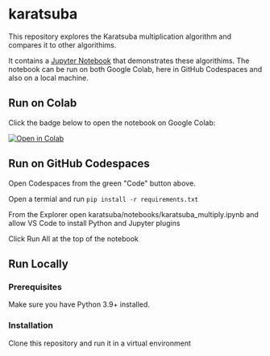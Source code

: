 # karatsuba
This repository explores the Karatsuba multiplication algorithm and compares it to other algorithims.

It contains a [Jupyter Notebook](https://github.com/gadi-goren/karatsuba/blob/main/notebooks/karatsuba_multiply.ipynb) that demonstrates these algorithims. The notebook can be run on both Google Colab, here in GitHub Codespaces and also on a local machine.

## Run on Colab

Click the badge below to open the notebook on Google Colab:

[![Open in Colab](https://colab.research.google.com/assets/colab-badge.svg)](https://colab.research.google.com/github/gadi-goren/karatsuba/blob/main/notebooks/karatsuba_multiply.ipynb)

## Run on GitHub Codespaces
Open Codespaces from the green "Code" button above.

Open a termial and run `pip install -r requirements.txt`

From the Explorer open karatsuba/notebooks/karatsuba_multiply.ipynb and allow VS Code to install Python and Jupyter plugins

Click Run All at the top of the notebook

## Run Locally

### Prerequisites

Make sure you have Python 3.9+ installed.

### Installation

Clone this repository and run it in a virtual environment


